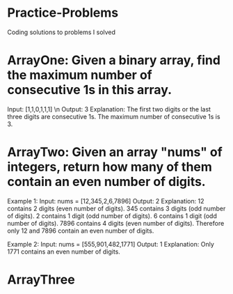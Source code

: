 # Practice-Problems
Coding solutions to problems I solved 

# ArrayOne: Given a binary array, find the maximum number of consecutive 1s in this array.
Input: [1,1,0,1,1,1] \n
Output: 3
Explanation: The first two digits or the last three digits are consecutive 1s.
    The maximum number of consecutive 1s is 3.
    
# ArrayTwo: Given an array "nums" of integers, return how many of them contain an even number of digits.
Example 1:
Input: nums = [12,345,2,6,7896]
Output: 2
Explanation: 
12 contains 2 digits (even number of digits). 
345 contains 3 digits (odd number of digits). 
2 contains 1 digit (odd number of digits). 
6 contains 1 digit (odd number of digits). 
7896 contains 4 digits (even number of digits). 
Therefore only 12 and 7896 contain an even number of digits.

Example 2:
Input: nums = [555,901,482,1771]
Output: 1 
Explanation: 
Only 1771 contains an even number of digits.

# ArrayThree
